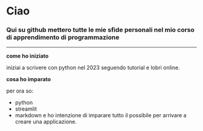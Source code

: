 # Ciao
### Qui su github mettero tutte le mie sfide personali nel mio corso di apprendimento di programmazione

---
**come ho iniziato**

iniziai a scrivere con python nel 2023 seguendo tutorial e lobri online.

**cosa ho imparato**

per ora so:
- python
- streamlit
- markdown
e ho intenzione di imparare tutto il possibile per arrivare a creare una applicazione.

